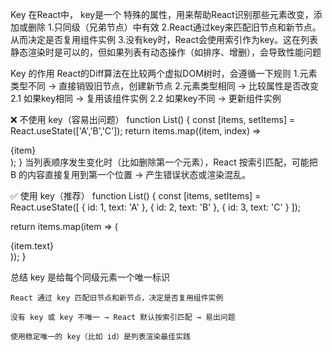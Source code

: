 Key
    在React中， key是一个 特殊的属性，用来帮助React识别那些元素改变，添加或删除
        1.只同级（兄弟节点）中有效
        2.React通过key来匹配旧节点和新节点。从而决定是否复用组件实例
        3.没有key时，React会使用索引作为key。这在列表静态渲染时是可以的，但如果列表有动态操作（如排序、增删），会导致性能问题

Key 的作用
    React的Diff算法在比较两个虚拟DOM树时，会遵循一下规则
        1.元素类型不同 -> 直接销毁旧节点，创建新节点
        2.元素类型相同 -> 比较属性是否改变
            2.1 如果key相同 -> 复用该组件实例
            2.2 如果key不同 -> 更新组件实例

❌ 不使用 key（容易出问题）
function List() {
  const [items, setItems] = React.useState(['A','B','C']);
  return items.map((item, index) => <div>{item}</div>);
}
当列表顺序发生变化时（比如删除第一个元素），React 按索引匹配，可能把 B 的内容直接复用到第一个位置 → 产生错误状态或渲染混乱。

✅ 使用 key（推荐）
function List() {
  const [items, setItems] = React.useState([
    { id: 1, text: 'A' },
    { id: 2, text: 'B' },
    { id: 3, text: 'C' }
  ]);

  return items.map(item => (
    <div key={item.id}>{item.text}</div>
  ));
}


总结
    key 是给每个同级元素一个唯一标识

    React 通过 key 匹配旧节点和新节点，决定是否复用组件实例

    没有 key 或 key 不唯一 → React 默认按索引匹配 → 易出问题

    使用稳定唯一的 key（比如 id）是列表渲染最佳实践